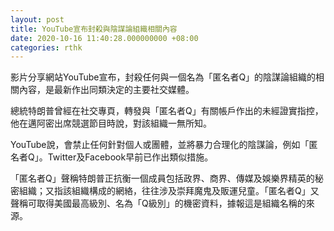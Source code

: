 ```yaml
---
layout: post
title: YouTube宣布封殺與陰謀論組織相關內容　　
date: 2020-10-16 11:40:28.000000000 +08:00
categories: rthk
---
```


影片分享網站YouTube宣布，封殺任何與一個名為「匿名者Q」的陰謀論組織的相關內容，是最新作出同類決定的主要社交媒體。

總統特朗普曾經在社交專頁，轉發與「匿名者Q」有關帳戶作出的未經證實指控，他在邁阿密出席競選節目時說，對該組織一無所知。

YouTube說，會禁止任何針對個人或團體，並將暴力合理化的陰謀論，例如「匿名者Q」。Twitter及Facebook早前已作出類似措施。

「匿名者Q」聲稱特朗普正抗衡一個成員包括政界、商界、傳媒及娛樂界精英的秘密組織；又指該組織構成的網絡，往往涉及崇拜魔鬼及販運兒童。「匿名者Q」又聲稱可取得美國最高級別、名為「Q級別」的機密資料，據報這是組織名稱的來源。
